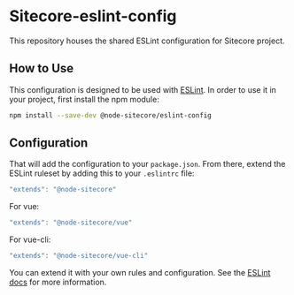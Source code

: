 # Sitecore-eslint-config

This repository houses the shared ESLint configuration for Sitecore project.

## How to Use

This configuration is designed to be used with [ESLint][]. In order to use it in your project, first install the npm module:

```bash
npm install --save-dev @node-sitecore/eslint-config
```

## Configuration

That will add the configuration to your `package.json`. From there, extend the ESLint ruleset by adding this to your `.eslintrc` file:

```js
"extends": "@node-sitecore"
```

For vue:
```js
"extends": "@node-sitecore/vue"
```

For vue-cli:
```js
"extends": "@node-sitecore/vue-cli"
```


You can extend it with your own rules and configuration. See the [ESLint docs][] for more information.

  [ESLint]: http://eslint.org/
  [ESLint docs]: http://eslint.org/docs/user-guide/configuring
